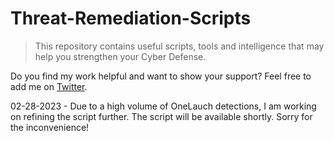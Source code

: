 # Threat-Remediation-Scripts

> This repository contains useful scripts, tools and intelligence that may help you strengthen your Cyber Defense.

Do you find my work helpful and want to show your support? Feel free to add me on [Twitter](https://twitter.com/x3ph1).

02-28-2023 - Due to a high volume of OneLauch detections, I am working on refining the script further. The script will be available shortly.  Sorry for the inconvenience!
